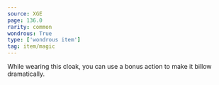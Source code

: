 ```yaml
---
source: XGE
page: 136.0
rarity: common
wondrous: True
type: ['wondrous item']
tag: item/magic
---
```


While wearing this cloak, you can use a bonus action to make it billow dramatically.



